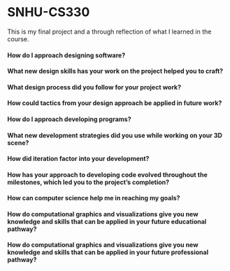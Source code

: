 # SNHU-CS330
This is my final project and a through reflection of what I learned in the course.

#### How do I approach designing software?
#### What new design skills has your work on the project helped you to craft?
#### What design process did you follow for your project work?
#### How could tactics from your design approach be applied in future work?

#### How do I approach developing programs?
#### What new development strategies did you use while working on your 3D scene?
#### How did iteration factor into your development?
#### How has your approach to developing code evolved throughout the milestones, which led you to the project’s completion?

#### How can computer science help me in reaching my goals?
#### How do computational graphics and visualizations give you new knowledge and skills that can be applied in your future educational pathway?
#### How do computational graphics and visualizations give you new knowledge and skills that can be applied in your future professional pathway?
